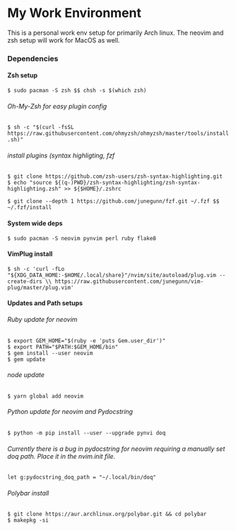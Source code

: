 # My Work Environment

This is a personal work env setup for primarily Arch linux. The neovim and zsh setup will work for MacOS as well.

### Dependencies

#### Zsh setup
`$ sudo pacman -S zsh $$ chsh -s $(which zsh)`

###### Oh-My-Zsh for easy plugin config
`$ sh -c "$(curl -fsSL https://raw.githubusercontent.com/ohmyzsh/ohmyzsh/master/tools/install.sh)"`

###### install plugins (syntax highligting, fzf
```
$ git clone https://github.com/zsh-users/zsh-syntax-highlighting.git
$ echo "source ${(q-)PWD}/zsh-syntax-highlighting/zsh-syntax-highlighting.zsh" >> ${$HOME}/.zshrc
```

`$ git clone --depth 1 https://github.com/junegunn/fzf.git ~/.fzf $$ ~/.fzf/install`

#### System wide deps
`$ sudo pacman -S neovim pynvim perl ruby flake8`

#### VimPlug install
`$ sh -c 'curl -fLo "${XDG_DATA_HOME:-$HOME/.local/share}"/nvim/site/autoload/plug.vim --create-dirs \\
       https://raw.githubusercontent.com/junegunn/vim-plug/master/plug.vim'`

#### Updates and Path setups
###### Ruby update for neovim
```
$ export GEM_HOME="$(ruby -e 'puts Gem.user_dir')"
$ export PATH="$PATH:$GEM_HOME/bin"
$ gem install --user neovim
$ gem update
```

###### node update
`$ yarn global add neovim`

###### Python update for neovim and Pydocstring
`$ python -m pip install --user --upgrade pynvi doq`

###### Currently there is a bug in pydocstring for neovim requiring a manually set doq path. Place it in the nvim.init file.

`let g:pydocstring_doq_path = "~/.local/bin/doq"`

###### Polybar install
```
$ git clone https://aur.archlinux.org/polybar.git && cd polybar
$ makepkg -si
```
